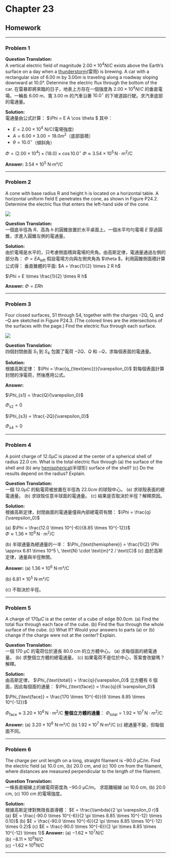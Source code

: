 # Chapter 23  

## Homework

---

### **Problem 1**

**Question Translation:**  
A vertical electric field of magnitude $2.00 × 10^4 N/C$ exists above the Earth’s surface on a day when a [thunderstorm](https://dictionary.cambridge.org/zht/%E8%A9%9E%E5%85%B8/%E8%8B%B1%E8%AA%9E-%E6%BC%A2%E8%AA%9E-%E7%B9%81%E9%AB%94/thunderstorm)(雷雨) is brewing. A car with a rectangular size of 6.00 m by $3.00 m$ is traveling along a roadway sloping downward at 10.0°. Determine the electric flux through the bottom of the car.
在雷暴即將來臨的日子，地表上方存在一個強度為 $2.00 \times 10^4 N/C$ 的垂直電場。一輛長 6.00 m、寬 3.00 m 的汽車沿著 $10.0^\circ$ 的下坡道路行駛。求汽車底部的電通量。

**Solution:**  
電通量由公式計算：
 $\Phi = E A \cos \theta $
其中：

- $E = 2.00 \times 10^4$ N/C(電場強度)
- $A = 6.00 \times 3.00 = 18.0 m^2$（底部面積）
- $\theta = 10.0^\circ$（傾斜角）

$\Phi = (2.00 \times 10^4) \times (18.0) \times \cos 10.0^\circ$
$\Phi \approx 3.54 \times 10^5 \, \text{N} \cdot \text{m}^2 / \text{C}$

**Answer:** $3.54 \times 10^5$ N·m²/C

---

### **Problem 2**

A cone with base radius R and height h is located on a horizontal table. A horizontal uniform field E penetrates the cone, as shown in Figure P24.2. Determine the electric flux that enters the left-hand side of the cone.

![ ](https://raw.githubusercontent.com/tim941008/note/main/resource/ch23_1.jpg)

**Question Translation:**  
一個底半徑為 $R$、高為 $h$ 的圓錐放置於水平桌面上。一個水平均勻電場 $E$ 穿過圓錐，求進入圓錐左側的電通量。

**Solution:**  
由於電場是水平的，只考慮側面積與電場的夾角。由高斯定律，電通量通過左側的部分為：
 $\Phi = E A_{\text{left}}$
假設電場方向與左側夾角為 $\theta $，利用圓錐側面積計算公式得：
垂直錐體的平面: $A = \frac{1}{2} \times 2 R h$

 $\Phi = E \times \frac{1}{2} \times  R h$

**Answer:**
$\Phi = E  R h$

---

### **Problem 3**

Four closed surfaces, S1 through S4, together with the charges –2Q, Q, and –Q are sketched in Figure P24.3. (The colored lines are the intersections of the surfaces with the page.) Find the electric flux through each surface.

![ ](https://raw.githubusercontent.com/tim941008/note/main/resource/ch23_2.jpg)

**Question Translation:**  
四個封閉曲面 $S_1$ 到 $S_4$ 包圍了電荷 $-2Q$、$Q$ 和 $-Q$，求每個表面的電通量。

**Solution:**  
根據高斯定律：
 $\Phi = \frac{q_{\text{enc}}}{\varepsilon_0}$
對每個表面計算封閉的淨電荷，然後應用公式。

**Answer:**

 $\Phi_{s1} = \frac{Q}{\varepsilon_0}$

 $\Phi_{s2} = 0$

 $\Phi_{s3} = \frac{-2Q}{\varepsilon_0}$

 $\Phi_{s4} = 0$

---

### **Problem 4**

A point charge of $12.0 μC$ is placed at the center of a spherical shell of radius 22.0 cm. What is the total electric flux through
(a) the surface of the shell and
(b) any [hemispherical](https://dictionary.cambridge.org/zht/%E8%A9%9E%E5%85%B8/%E8%8B%B1%E8%AA%9E-%E6%BC%A2%E8%AA%9E-%E7%B9%81%E9%AB%94/hemispherical)(半球形) surface of the shell?
(c) Do the results depend on the radius? Explain.

**Question Translation:**  
一個 $12.0 μC$ 的點電荷被放置在半徑為 $22.0 cm$ 的球殼中心。
(a) 求球殼表面的總電通量。
(b) 求球殼任意半球面的電通量。
(c) 結果是否取決於半徑？解釋原因。

**Solution:**  
根據高斯定律，封閉曲面的電通量僅與內部總電荷有關：
 $\Phi = \frac{q}{\varepsilon_0}$

(a)
 $\Phi = \frac{12.0 \times 10^{-6}}{8.85 \times 10^{-12}}$  
 $\Phi \approx 1.36 \times 10^6 \, \text{N} \cdot \text{m}^2 / \text{C}$  

(b) 半球通量為總通量的一半：
 $\Phi_{\text{hemisphere}} = \frac{1}{2} \Phi \approx 6.81 \times 10^5 \, \text{N} \cdot \text{m}^2 / \text{C}$
(c) 由於高斯定律，通量與半徑無關。

**Answer:**
(a) $1.36 \times 10^6$ N·m²/C

(b) $6.81 \times 10^5$ N·m²/C

(c) 不取決於半徑。

---

### **Problem 5**

A charge of $170 μC$ is at the center of a cube of edge $80.0 cm$.
(a) Find the total flux through each face of the cube.
(b) Find the flux through the whole surface of the cube.
(c) What If? Would your answers to parts (a) or (b) change if the charge were not at the center? Explain.

**Question Translation:**  
一個 170 μC 的電荷位於邊長 80.0 cm 的立方體中心。
(a) 求每個面的總電通量。
(b) 求整個立方體的總電通量。
(c) 如果電荷不是位於中心，答案會改變嗎？解釋。

**Solution:**  
由高斯定律，
 $\Phi_{\text{total}} = \frac{q}{\varepsilon_0}$
立方體有 6 個面，因此每個面的通量：
 $\Phi_{\text{face}} = \frac{q}{6 \varepsilon_0}$

 $\Phi_{\text{face}} = \frac{170 \times 10^{-6}}{6 \times 8.85 \times 10^{-12}}$

 $\Phi_{\text{face}} \approx 3.20 \times 10^6 \, \text{N} \cdot \text{m}^2 / \text{C}$
**整個立方體的通量**：
 $\Phi_{\text{total}} = 1.92 \times 10^7 \, \text{N} \cdot \text{m}^2 / \text{C}$


**Answer:**
 (a) $3.20 \times 10^6$ N·m²/C
 (b) $1.92 \times 10^7$ N·m²/C
 (c) 總通量不變，但每個面不同。

---

### **Problem 6**

The charge per unit length on a long, straight filament is –90.0 μC/m. Find the electric field (a) 10.0 cm, (b) 20.0 cm, and (c) 100 cm from the filament, where distances are measured perpendicular to the length of the filament.

**Question Translation:**  
一條長直細線上的線電荷密度為 $-90.0$ μC/m。
求距離細線 (a) 10.0 cm, (b) 20.0 cm, (c) 100 cm 的電場強度。

**Solution:**  
根據高斯定律對無限長直導體：
 $E = \frac{\lambda}{2 \pi \varepsilon_0 r}$
(a) $E = \frac{-90.0 \times 10^{-6}}{2 \pi \times 8.85 \times 10^{-12} \times 0.10}$
(b) $E = \frac{-90.0 \times 10^{-6}}{2 \pi \times 8.85 \times 10^{-12} \times 0.2}$
(c) $E = \frac{-90.0 \times 10^{-6}}{2 \pi \times 8.85 \times 10^{-12} \times 1}$
**Answer:**
(a) $-1.62 \times 10^7 N/C$  
(b) $-8.11 \times 10^6 N/C$  
(c) $-1.62 \times 10^6 N/C$  

---
